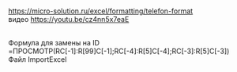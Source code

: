 <br/>https://micro-solution.ru/excel/formatting/telefon-format
<br/>видео https://youtu.be/cz4nn5x7eaE    

<br/>Формула для замены на ID =ПРОСМОТР(RC[-1]:R[99]C[-1];RC[-4]:R[5]C[-4];RC[-3]:R[5]C[-3])
<br/>Файл ImportExcel
